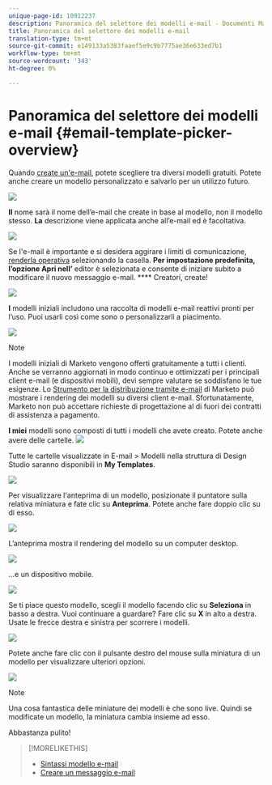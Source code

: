 ```yaml
---
unique-page-id: 10912237
description: Panoramica del selettore dei modelli e-mail - Documenti Marketo - Documentazione del prodotto
title: Panoramica del selettore dei modelli e-mail
translation-type: tm+mt
source-git-commit: e149133a5383faaef5e9c9b7775ae36e633ed7b1
workflow-type: tm+mt
source-wordcount: '343'
ht-degree: 0%

---
```



# Panoramica del selettore dei modelli e-mail {#email-template-picker-overview}

Quando [create un&#39;e-mail](../../../../product-docs/email-marketing/general/creating-an-email/create-an-email.md), potete scegliere tra diversi modelli gratuiti. Potete anche creare un modello personalizzato e salvarlo per un utilizzo futuro.

![](assets/starter-templates.png)

**Il** nome sarà il nome dell’e-mail che create in base al modello, non il modello stesso. **La** descrizione viene applicata anche all’e-mail ed è facoltativa.

![](assets/two-2.png)

Se l&#39;e-mail è importante e si desidera aggirare i limiti di comunicazione, [renderla operativa](../../../../product-docs/email-marketing/general/functions-in-the-editor/make-an-email-operational.md) selezionando la casella. **Per impostazione predefinita, l’opzione Apri nell’** editor è selezionata e consente di iniziare subito a modificare il nuovo messaggio e-mail. **** Creatori, create!

![](assets/three-2.png)

**I** modelli iniziali includono una raccolta di modelli e-mail reattivi pronti per l’uso. Puoi usarli così come sono o personalizzarli a piacimento.

![](assets/starter-templates.png)

>[!NOTE]
>
>I modelli iniziali di Marketo vengono offerti gratuitamente a tutti i clienti. Anche se verranno aggiornati in modo continuo e ottimizzati per i principali client e-mail (e dispositivi mobili), devi sempre valutare se soddisfano le tue esigenze. Lo [Strumento per la distribuzione tramite e-mail](http://docs.marketo.com/display/DOCS/Email+Deliverability+Tool) di Marketo può mostrare i rendering dei modelli su diversi client e-mail. Sfortunatamente, Marketo non può accettare richieste di progettazione al di fuori dei contratti di assistenza a pagamento.

**I miei** modelli sono composti di tutti i modelli che avete creato. Potete anche avere delle cartelle.   ![](assets/five-2.png)

Tutte le cartelle visualizzate in E-mail > Modelli nella struttura di Design Studio saranno disponibili in **My Templates**.

![](assets/six-1.png)

Per visualizzare l&#39;anteprima di un modello, posizionate il puntatore sulla relativa miniatura e fate clic su **Anteprima**. Potete anche fare doppio clic su di esso.

![](assets/seven-1.png)

L’anteprima mostra il rendering del modello su un computer desktop.

![](assets/eight-1.png)

...e un dispositivo mobile.

![](assets/nine-1.png)

Se ti piace questo modello, scegli il modello facendo clic su **Seleziona** in basso a destra. Vuoi continuare a guardare? Fare clic su **X** in alto a destra. Usate le frecce destra e sinistra per scorrere i modelli.

![](assets/ten-1.png)

Potete anche fare clic con il pulsante destro del mouse sulla miniatura di un modello per visualizzare ulteriori opzioni.

![](assets/eleven-1.png)

>[!NOTE]
>
>Una cosa fantastica delle miniature dei modelli è che sono live. Quindi se modificate un modello, la miniatura cambia insieme ad esso.

Abbastanza pulito!

>[!MORELIKETHIS]
>
>* [Sintassi modello e-mail](email-template-syntax.md)
>* [Creare un messaggio e-mail](../../../../product-docs/email-marketing/general/creating-an-email/create-an-email.md)

>



